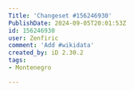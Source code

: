 ```yaml
---
Title: 'Changeset #156246930'
PublishDate: 2024-09-05T20:01:53Z
id: 156246930
user: Zenfiric
comment: 'Add #wikidata'
created_by: iD 2.30.2
tags:
- Montenegro

---
```

